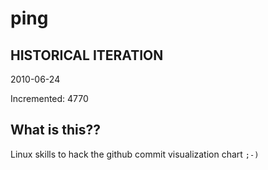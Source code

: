 # ping

## HISTORICAL ITERATION
2010-06-24

Incremented: 4770

## What is this?? 
Linux skills to hack the github commit visualization chart `;-)`
